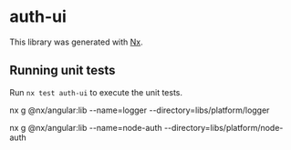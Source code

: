 # auth-ui

This library was generated with [Nx](https://nx.dev).

## Running unit tests

Run `nx test auth-ui` to execute the unit tests.

nx g @nx/angular:lib --name=logger --directory=libs/platform/logger


nx g @nx/angular:lib --name=node-auth --directory=libs/platform/node-auth
